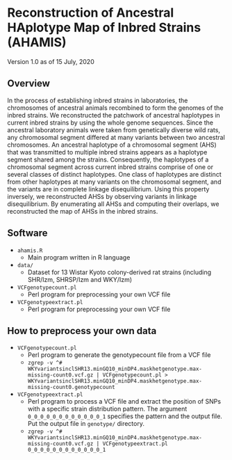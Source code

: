 # Reconstruction of Ancestral HAplotype Map of Inbred Strains (AHAMIS)

Version 1.0 as of 15 July, 2020

## Overview

In the process of establishing inbred strains in laboratories, the chromosomes of ancestral animals recombined to form the genomes of the inbred strains.  We reconstructed the patchwork of ancestral haplotypes in current inbred strains by using the whole genome sequences.  Since the ancestral laboratory animals were taken from genetically diverse wild rats, any chromosomal segment differed at many variants between two ancestral chromosomes.  An ancestral haplotype of a chromosomal segment (AHS) that was transmitted to multiple inbred strains appears as a haplotype segment shared among the strains.  Consequently, the haplotypes of a chromosomal segment across current inbred strains comprise of one or several classes of distinct haplotypes.  One class of haplotypes are distinct from other haplotypes at many variants on the chromosomal segment, and the variants are in complete linkage disequilibrium.  Using this property inversely, we reconstructed AHSs by observing variants in linkage disequilibrium.  By enumerating all AHSs and computing their overlaps, we reconstructed the map of AHSs in the inbred strains.

## Software

* `ahamis.R`
  + Main program written in R language
* `data/`
  + Dataset for 13 Wistar Kyoto colony-derived rat strains (including SHR/Izm, SHRSP/Izm and WKY/Izm)
* `VCFgenotypecount.pl`
  + Perl program for preprocessing your own VCF file
* `VCFgenotypeextract.pl`
  + Perl program for preprocessing your own VCF file

## How to preprocess your own data

* `VCFgenotypecount.pl`
  + Perl program to generate the genotypecount file from a VCF file
  + `zgrep -v ^# WKYvariantsinclSHR13.minGQ10_minDP4.maskhetgenotype.max-missing-count0.vcf.gz | VCFgenotypecount.pl > WKYvariantsinclSHR13.minGQ10_minDP4.maskhetgenotype.max-missing-count0.genotypecount`
* `VCFgenotypeextract.pl`
  + Perl program to process a VCF file and extract the position of SNPs with a specific strain distribution pattern. The argument `0_0_0_0_0_0_0_0_0_0_0_0_1` specifies the pattern and the output file. Put the output file in `genotype/` directory.
  + `zgrep -v ^# WKYvariantsinclSHR13.minGQ10_minDP4.maskhetgenotype.max-missing-count0.vcf.gz | VCFgenotypeextract.pl 0_0_0_0_0_0_0_0_0_0_0_0_1`

